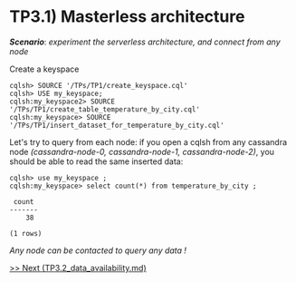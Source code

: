 TP3.1) Masterless architecture
==============================

***Scenario***: *experiment the serverless architecture, and connect from any node*

Create a keyspace 
```
cqlsh> SOURCE '/TPs/TP1/create_keyspace.cql'
cqlsh> USE my_keyspace;
cqlsh:my_keyspace2> SOURCE '/TPs/TP1/create_table_temperature_by_city.cql'
cqlsh:my_keyspace> SOURCE '/TPs/TP1/insert_dataset_for_temperature_by_city.cql'
```

Let's try to query from each node: if you open a cqlsh from any cassandra node _(cassandra-node-0, cassandra-node-1, cassandra-node-2)_, you should be able to read the same inserted data:
```
cqlsh> use my_keyspace ;
cqlsh:my_keyspace> select count(*) from temperature_by_city ;

 count
-------
    38

(1 rows)

```
*Any node can be contacted to query any data !*

[>> Next (TP3.2_data_availability.md)](TP3.2_data_availability.md)
